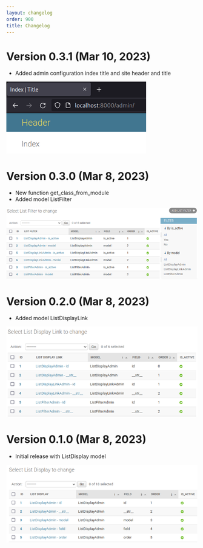 ```yaml
---
layout: changelog
order: 900
title: Changelog
---
```

# Version 0.3.1 (Mar 10, 2023)

* Added admin configuration index title and site header and title

![Headers](/resources/django-admin-settings/archive/v0.3.1/english/headers.png)

# Version 0.3.0 (Mar 8, 2023)

* New function get_class_from_module
* Added model ListFilter

![Model ListFilter](/resources/django-admin-settings/archive/v0.3.0/english/listfilter.png)

# Version 0.2.0 (Mar 8, 2023)

* Added model ListDisplayLink

![Model ListDisplayLink](/resources/django-admin-settings/archive/v0.2.0/english/listdisplaylink.png)

# Version 0.1.0 (Mar 8, 2023)

* Initial release with ListDisplay model

![Model ListDisplay](/resources/django-admin-settings/archive/v0.1.0/english/listdisplay.png)
